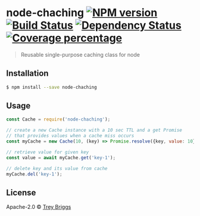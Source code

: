 # node-chaching [![NPM version][npm-image]][npm-url] [![Build Status][travis-image]][travis-url] [![Dependency Status][daviddm-image]][daviddm-url] [![Coverage percentage][coveralls-image]][coveralls-url]

> Reusable single-purpose caching class for node

## Installation

```sh
$ npm install --save node-chaching
```

## Usage

```js
const Cache = require('node-chaching');

// create a new Cache instance with a 10 sec TTL and a get Promise
// that provides values when a cache miss occurs
const myCache = new Cache(10, (key) => Promise.resolve({key, value: 10}));

// retrieve value for given key
const value = await myCache.get('key-1');

// delete key and its value from cache
myCache.del('key-1');
```

## License

Apache-2.0 © [Trey Briggs](http://treybriggs.com/)

[npm-image]: https://badge.fury.io/js/node-chaching.svg
[npm-url]: https://npmjs.org/package/node-chaching
[travis-image]: https://travis-ci.com/tebriggs86/node-chaching.svg?branch=master
[travis-url]: https://travis-ci.com/tebriggs86/node-chaching
[daviddm-image]: https://david-dm.org/tebriggs86/node-chaching.svg?theme=shields.io
[daviddm-url]: https://david-dm.org/tebriggs86/node-chaching
[coveralls-image]: https://coveralls.io/repos/tebriggs86/node-chaching/badge.svg
[coveralls-url]: https://coveralls.io/r/tebriggs86/node-chaching

